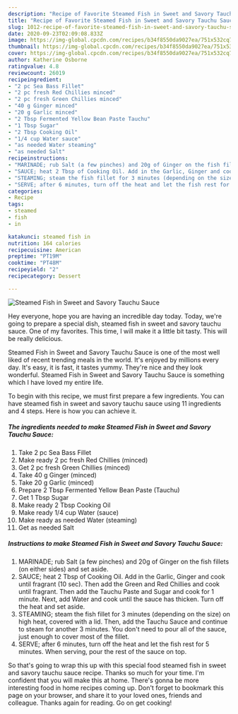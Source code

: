 ```yaml
---
description: "Recipe of Favorite Steamed Fish in Sweet and Savory Tauchu Sauce"
title: "Recipe of Favorite Steamed Fish in Sweet and Savory Tauchu Sauce"
slug: 1012-recipe-of-favorite-steamed-fish-in-sweet-and-savory-tauchu-sauce
date: 2020-09-23T02:09:08.833Z
image: https://img-global.cpcdn.com/recipes/b34f8550da9027ea/751x532cq70/steamed-fish-in-sweet-and-savory-tauchu-sauce-recipe-main-photo.jpg
thumbnail: https://img-global.cpcdn.com/recipes/b34f8550da9027ea/751x532cq70/steamed-fish-in-sweet-and-savory-tauchu-sauce-recipe-main-photo.jpg
cover: https://img-global.cpcdn.com/recipes/b34f8550da9027ea/751x532cq70/steamed-fish-in-sweet-and-savory-tauchu-sauce-recipe-main-photo.jpg
author: Katherine Osborne
ratingvalue: 4.8
reviewcount: 26019
recipeingredient:
- "2 pc Sea Bass Fillet"
- "2 pc fresh Red Chillies minced"
- "2 pc fresh Green Chillies minced"
- "40 g Ginger minced"
- "20 g Garlic minced"
- "2 Tbsp Fermented Yellow Bean Paste Tauchu"
- "1 Tbsp Sugar"
- "2 Tbsp Cooking Oil"
- "1/4 cup Water sauce"
- "as needed Water steaming"
- "as needed Salt"
recipeinstructions:
- "MARINADE; rub Salt (a few pinches) and 20g of Ginger on the fish fillets (on either sides) and set aside."
- "SAUCE; heat 2 Tbsp of Cooking Oil. Add in the Garlic, Ginger and cook until fragrant (10 sec). Then add the Green and Red Chillies and cook until fragrant. Then add the Tauchu Paste and Sugar and cook for 1 minute. Next, add Water and cook until the sauce has thicken. Turn off the heat and set aside."
- "STEAMING; steam the fish fillet for 3 minutes (depending on the size) on high heat, covered with a lid. Then, add the Tauchu Sauce and continue to steam for another 3 minutes. You don&#39;t need to pour all of the sauce, just enough to cover most of the fillet."
- "SERVE; after 6 minutes, turn off the heat and let the fish rest for 5 minutes. When serving, pour the rest of the sauce on top."
categories:
- Recipe
tags:
- steamed
- fish
- in

katakunci: steamed fish in 
nutrition: 164 calories
recipecuisine: American
preptime: "PT19M"
cooktime: "PT48M"
recipeyield: "2"
recipecategory: Dessert

---
```



![Steamed Fish in Sweet and Savory Tauchu Sauce](https://img-global.cpcdn.com/recipes/b34f8550da9027ea/751x532cq70/steamed-fish-in-sweet-and-savory-tauchu-sauce-recipe-main-photo.jpg)

Hey everyone, hope you are having an incredible day today. Today, we're going to prepare a special dish, steamed fish in sweet and savory tauchu sauce. One of my favorites. This time, I will make it a little bit tasty. This will be really delicious.

Steamed Fish in Sweet and Savory Tauchu Sauce is one of the most well liked of recent trending meals in the world. It's enjoyed by millions every day. It's easy, it is fast, it tastes yummy. They're nice and they look wonderful. Steamed Fish in Sweet and Savory Tauchu Sauce is something which I have loved my entire life.




To begin with this recipe, we must first prepare a few ingredients. You can have steamed fish in sweet and savory tauchu sauce using 11 ingredients and 4 steps. Here is how you can achieve it.

<!--inarticleads1-->

##### The ingredients needed to make Steamed Fish in Sweet and Savory Tauchu Sauce:

1. Take 2 pc Sea Bass Fillet
1. Make ready 2 pc fresh Red Chillies (minced)
1. Get 2 pc fresh Green Chillies (minced)
1. Take 40 g Ginger (minced)
1. Take 20 g Garlic (minced)
1. Prepare 2 Tbsp Fermented Yellow Bean Paste (Tauchu)
1. Get 1 Tbsp Sugar
1. Make ready 2 Tbsp Cooking Oil
1. Make ready 1/4 cup Water (sauce)
1. Make ready as needed Water (steaming)
1. Get as needed Salt




<!--inarticleads2-->

##### Instructions to make Steamed Fish in Sweet and Savory Tauchu Sauce:

1. MARINADE; rub Salt (a few pinches) and 20g of Ginger on the fish fillets (on either sides) and set aside.
1. SAUCE; heat 2 Tbsp of Cooking Oil. Add in the Garlic, Ginger and cook until fragrant (10 sec). Then add the Green and Red Chillies and cook until fragrant. Then add the Tauchu Paste and Sugar and cook for 1 minute. Next, add Water and cook until the sauce has thicken. Turn off the heat and set aside.
1. STEAMING; steam the fish fillet for 3 minutes (depending on the size) on high heat, covered with a lid. Then, add the Tauchu Sauce and continue to steam for another 3 minutes. You don&#39;t need to pour all of the sauce, just enough to cover most of the fillet.
1. SERVE; after 6 minutes, turn off the heat and let the fish rest for 5 minutes. When serving, pour the rest of the sauce on top.




So that's going to wrap this up with this special food steamed fish in sweet and savory tauchu sauce recipe. Thanks so much for your time. I'm confident that you will make this at home. There's gonna be more interesting food in home recipes coming up. Don't forget to bookmark this page on your browser, and share it to your loved ones, friends and colleague. Thanks again for reading. Go on get cooking!
